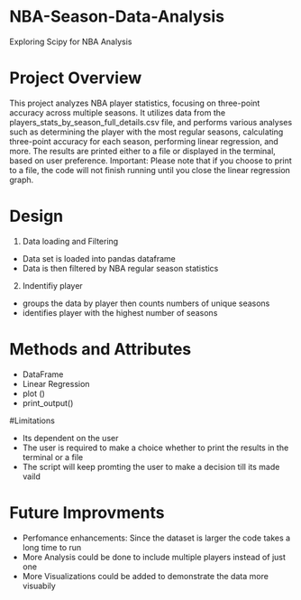 # NBA-Season-Data-Analysis
Exploring Scipy for NBA Analysis

# Project Overview 
This project analyzes NBA player statistics, focusing on three-point accuracy across multiple seasons. It utilizes data from the players_stats_by_season_full_details.csv file, and performs various analyses such as determining the player with the most regular seasons, calculating three-point accuracy for each season, performing linear regression, and more. The results are printed either to a file or displayed in the terminal, based on user preference. Important: Please note that if you choose to print to a file, the code will not finish running until you close the linear regression graph.

# Design 
1)  Data loading and Filtering 
- Data set is loaded into pandas dataframe
- Data is then filtered by NBA regular season statistics
2) Indentifiy player
- groups the data by player then counts numbers of unique seasons
- identifies player with the highest number of seasons 





# Methods and Attributes 
- DataFrame
- Linear Regression
- plot ()
- print_output()

#Limitations 
- Its dependent on the user
- The user is required to make a choice whether to print the results in the terminal or a file
- The script will keep promting the user to make a decision till its made vaild 

# Future Improvments 
- Perfomance enhancements:  Since the dataset is larger the code takes a long time to run
- More Analysis could be done to include multiple players instead of just one
- More Visualizations could be added to demonstrate the data more visuabily 
